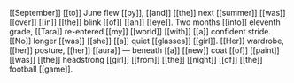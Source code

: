 [[September]] [[to]] June flew [[by]], [[and]] [[the]] next [[summer]] [[was]] [[over]] [[in]] [[the]] blink [[of]] [[an]] [[eye]]. Two months [[into]] eleventh grade, [[Tara]] re-entered [[my]] [[world]] [[with]] [[a]] confident stride. [[No]] longer [[was]] [[she]] [[a]] quiet [[glasses]] [[girl]]. [[Her]] wardrobe, [[her]] posture, [[her]] [[aura]] — beneath [[a]] [[new]] coat [[of]] [[paint]] [[was]] [[the]] headstrong [[girl]] [[from]] [[the]] [[night]] [[of]] [[the]] football [[game]]. 